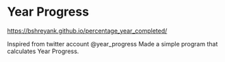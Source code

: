 # Year Progress

https://bshreyank.github.io/percentage_year_completed/

Inspired from twitter account @year_progress Made a simple program that calculates Year Progress.
